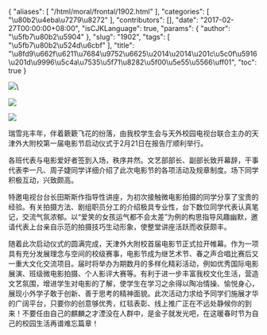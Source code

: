 {
    "aliases": [
        "/html/moral/frontal/1902.html"
    ],
    "categories": [
        "\u80b2\u4eba\u7279\u8272"
    ],
    "contributors": [],
    "date": "2017-02-27T00:00:00+08:00",
    "isCJKLanguage": true,
    "params": {
        "author": "\u5fb7\u80b2\u5904"
    },
    "slug": "1902",
    "tags": [
        "\u5fb7\u80b2\u524d\u6cbf"
    ],
    "title": "\u8fd9\u662f\u6211\u7684\u9752\u6625\u2014\u2014\u201c\u5c0f\u5916\u201d\u9996\u5c4a\u7535\u5f71\u8282\u5f00\u5e55\u5566\uff01",
    "toc": true
}

![](http://www.tfls.cn/images/170227/7-1F22G25Z24E.jpg)\




![](https://cdn.tfls.online/mirror/full/03df90d4f5ebcde1705c1131a240e919b7c591dd.jpg)




![](https://cdn.tfls.online/mirror/full/36204df5778d5426bd6a9f56c61c640cfbdf0bd9.jpg)




  





瑞雪兆丰年，伴着簌簌飞花的纷落，由我校学生会与天外校园电视台联合主办的天津外大附校第一届电影节启动仪式于2月21日在报告厅顺利举行。














各班代表与电影爱好者签到入场，秩序井然。文艺部部长、副部长致开幕辞，干事代表李一凡、周子婕同学详细介绍了此次电影节的各项活动及规章制度。场下同学积极互动，兴致颇高。









特邀电视台台长田斯斯作指导性讲座，为初次接触微电影拍摄的同学分享了宝贵的经验。有关拍摄方法、剧组职员分工的介绍极具专业性，台下数位同学代表认真笔记，交流气氛浓郁。以“爱笑的女孩运气都不会太差”为例的构思指导风趣幽默，邀请代表上台亲自示范的拍摄技巧生动形象，使整堂讲座活跃而收获颇丰。









随着此次启动仪式的圆满完成，天津外大附校首届电影节正式拉开帷幕。作为一项具有充分发展理念与空间的校级赛事，电影节成为继艺术节、春之声合唱比赛后又一重大文化交流项目。届时将举办为期数月的多样化精彩活动，例如优秀国际电影展演、班级微电影拍摄、个人影评大赛等。有利于进一步丰富我校文化生活，营造文艺氛围，增进学生对电影的了解，使学生在学习之余得以陶冶情操、愉悦身心，展现小外学子敢于创新、善于思考的精神面貌。此次活动力求给予同学们施展才华的广阔平台，只要你的创意够优秀，红毯表彰、线上推广正在不远处静候你的到来！不要任由自己的麒麟之才湮没在人群中，是金子就发光吧，在这暖春时节为自己的校园生活再谱难忘篇章！ 



















  





  



